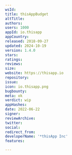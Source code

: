 ```yaml
---
wsId: 
title: thisAppBudget
altTitle: 
authors: 
users: 1000
appId: io.thisapp
appCountry: 
released: 2018-09-27
updated: 2024-10-19
version: 1.4.0
stars: 
ratings: 
reviews: 
size: 
website: https://thisapp.io
repository: 
issue: 
icon: io.thisapp.png
bugbounty: 
meta: ok
verdict: wip
appHashes: 
date: 2022-06-22
signer: 
reviewArchive: 
twitter: 
social: 
redirect_from: 
developerName: '*thisApp Inc'
features: 

---
```


